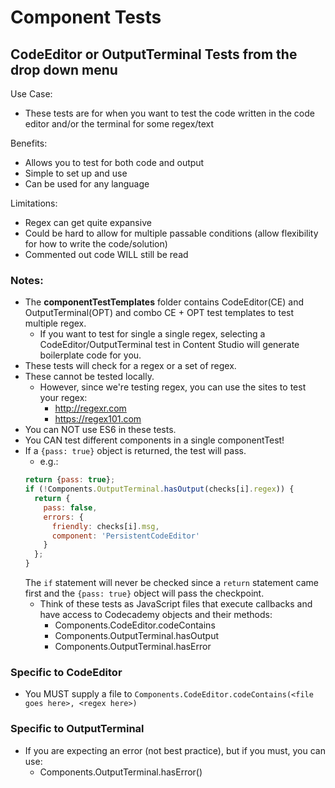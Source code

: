 # Component Tests
## CodeEditor or OutputTerminal Tests from the drop down menu
Use Case:
+ These tests are for when you want to test the code written in the code editor and/or the terminal for some regex/text

Benefits:
+ Allows you to test for both code and output
+ Simple to set up and use
+ Can be used for any language

Limitations:
+ Regex can get quite expansive
+ Could be hard to allow for multiple passable conditions (allow flexibility for how to write the code/solution)
+ Commented out code WILL still be read

### Notes:
+ The **componentTestTemplates** folder contains CodeEditor(CE) and OutputTerminal(OPT) and combo CE + OPT test templates to test multiple regex.
  + If you want to test for single a single regex, selecting a CodeEditor/OutputTerminal test in Content Studio will generate boilerplate code for you.
+ These tests will check for a regex or a set of regex.
+ These cannot be tested locally.
  + However, since we're testing regex, you can use the sites to test your regex:
    + http://regexr.com
    + https://regex101.com
+ You can NOT use ES6 in these tests.
+ You CAN test different components in a single componentTest!
+ If a `{pass: true}` object is returned, the test will pass.
  + e.g.:
  ```js
  return {pass: true};
  if (!Components.OutputTerminal.hasOutput(checks[i].regex)) {
    return {
      pass: false,
      errors: {
        friendly: checks[i].msg,
        component: 'PersistentCodeEditor'
      }
    };
  }
  ```
  The `if` statement will never be checked since a `return` statement came first and the `{pass: true}` object will pass the checkpoint.
  + Think of these tests as JavaScript files that execute callbacks and have access to Codecademy objects and their methods:
    + Components.CodeEditor.codeContains
    + Components.OutputTerminal.hasOutput
    + Components.OutputTerminal.hasError



### Specific to CodeEditor
+ You MUST supply a file to `Components.CodeEditor.codeContains(<file goes here>, <regex here>)`

### Specific to OutputTerminal
+ If you are expecting an error (not best practice), but if you must, you can use:
  + Components.OutputTerminal.hasError(<regex for error>)
